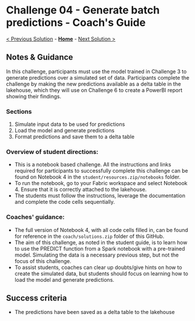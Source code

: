 # Challenge 04 - Generate batch predictions - Coach's Guide 

[< Previous Solution](./Solution-03.md) - **[Home](./README.md)** - [Next Solution >](./Solution-05.md)

## Notes & Guidance

In this challenge, participants must use the model trained in Challenge 3 to generate predictions over a simulated set of data. Participants complete the challenge by making the new predictions available as a delta table in the lakehouse, which they will use on Challenge 6 to create a PowerBI report showing their findings.

### Sections
1. Simulate input data to be used for predictions
2. Load the model and generate predictions
3. Format predictions and save them to a delta table
   
### Overview of student directions:
- This is a notebook based challenge. All the instructions and links required for participants to successfully complete this challenge can be found on Notebook 4 in the `student/resources.zip/notebooks` folder.
- To run the notebook, go to your Fabric workspace and select Notebook 4. Ensure that it is correctly attached to the lakehouse.
- The students must follow the instructions, leverage the documentation and complete the code cells sequentially.

### Coaches' guidance:
- The full version of Notebook 4, with all code cells filled in, can be found for reference in the `coach/solutions.zip` folder of this GitHub.
- The aim of this challenge, as noted in the student guide, is to learn how to use the PREDICT function from a Spark notebook with a pre-trained model. Simulating the data is a necessary previous step, but not the focus of this challenge.
- To assist students, coaches can clear up doubts/give hints on how to create the simulated data, but students should focus on learning how to load the model and generate predictions.

## Success criteria
  - The predictions have been saved as a delta table to the lakehouse

